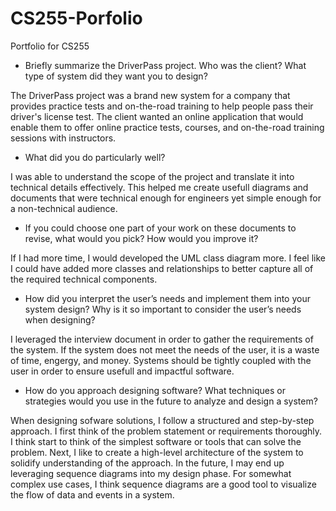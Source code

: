 # CS255-Porfolio
Portfolio for CS255

- Briefly summarize the DriverPass project. Who was the client? What type of system did they want you to design?

The DriverPass project was a brand new system for a company that provides practice tests and on-the-road training
to help people pass their driver's license test. The client wanted an online application that would enable them
to offer online practice tests, courses, and on-the-road training sessions with instructors.

- What did you do particularly well?

I was able to understand the scope of the project and translate it into technical details effectively.
This helped me create usefull diagrams and documents that were technical enough for engineers yet
simple enough for a non-technical audience.

- If you could choose one part of your work on these documents to revise, what would you pick? How would you improve it?

If I had more time, I would developed the UML class diagram more. I feel like I could have added more classes and relationships
to better capture all of the required technical components.

- How did you interpret the user’s needs and implement them into your system design? Why is it so important to consider the user’s needs when designing?

I leveraged the interview document in order to gather the requirements of the system. If the system does not
meet the needs of the user, it is a waste of time, engergy, and money. Systems should be tightly coupled
with the user in order to ensure usefull and impactful software.

- How do you approach designing software? What techniques or strategies would you use in the future to analyze and design a system?

When designing sofware solutions, I follow a structured and step-by-step approach. I first think of the problem statement
or requirements thoroughly. I think start to think of the simplest software or tools that can solve the problem.
Next, I like to create a high-level architecture of the system to solidify understanding of the approach.
In the future, I may end up leveraging sequence diagrams into my design phase. For somewhat complex use cases,
I think sequence diagrams are a good tool to visualize the flow of data and events in a system.
